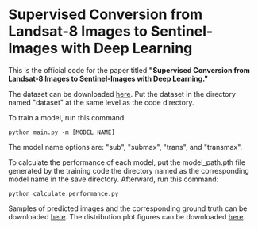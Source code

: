 # Supervised Conversion from Landsat-8 Images to Sentinel-Images with Deep Learning

This is the official code for the paper titled **"Supervised Conversion from Landsat-8 Images to Sentinel-Images with Deep Learning."**

The dataset can be downloaded [here](http://bdsrc.binus.ac.id/wawan/l8s2/dataset/). Put the dataset in the directory named "dataset" at the same level as the code directory.

To train a model, run this command:

```
python main.py -m [MODEL NAME]
```

The model name options are: "sub", "submax", "trans", and "transmax".

To calculate the performance of each model, put the model_path.pth file generated by the training code the directory named as the corresponding model name in the save directory. Afterward, run this command:

```
python calculate_performance.py
```

Samples of predicted images and the corresponding ground truth can be downloaded [here](http://bdsrc.binus.ac.id/wawan/l8s2/sample-tifs/).
The distribution plot figures can be downloaded [here](http://bdsrc.binus.ac.id/wawan/l8s2/plots/).
